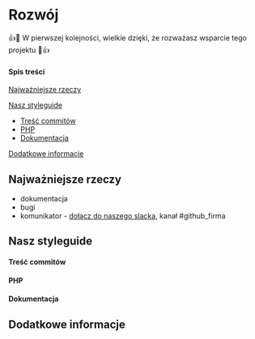 # Rozwój
:+1::tada: W pierwszej kolejności, wielkie dzięki, że rozważasz wsparcie tego projektu :tada::+1:

#### Spis treści
[Najważniejsze rzeczy](#najważniejsze-rzeczy)

[Nasz styleguide](#nasz-styleguide)
 * [Treść commitów](#treść-commitów)
 * [PHP](#php)
 * [Dokumentacja](#dokumentacja)

[Dodatkowe informacje](#dodatkowe-informacje)

## Najważniejsze rzeczy
- dokumentacja
- bugi
- komunikator - [dołącz do naszego slacka](https://join.slack.com/t/devbaypl/shared_invite/enQtMjk0ODE3ODM2MzQzLWQ2Yjg5YWQzNTk0MTJlMzgzNWEwMGQzMmYwMmMzZDdjNTgyYzM5MDRiNDliZGMxYjQ5M2MzZjljNDIyZTI3YWQ), kanał #github_firma

## Nasz styleguide
#### Treść commitów

#### PHP

#### Dokumentacja

## Dodatkowe informacje

